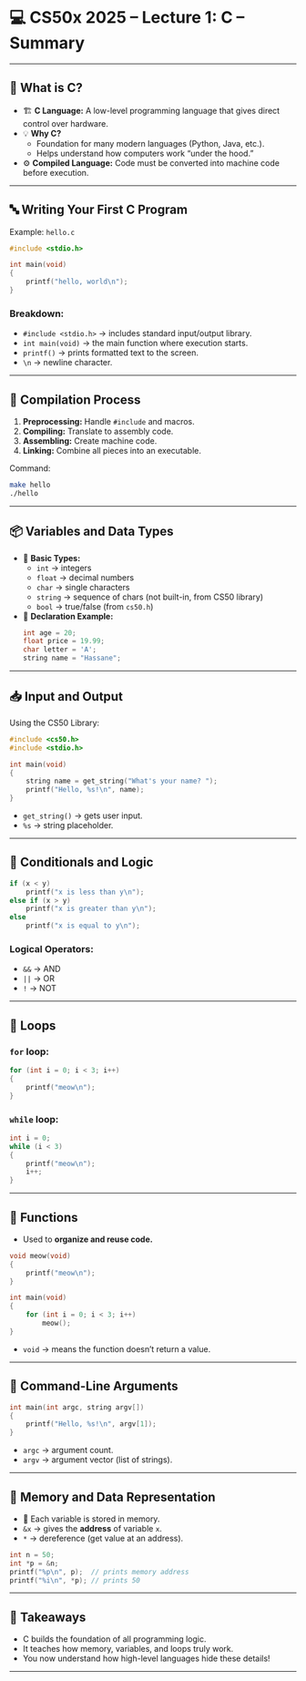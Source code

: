 
# 💻 CS50x 2025 – Lecture 1: C – Summary

---

## 🧠 What is C?
- 🏗️ **C Language:** A low-level programming language that gives direct control over hardware.
- 💡 **Why C?**
  - Foundation for many modern languages (Python, Java, etc.).
  - Helps understand how computers work “under the hood.”
- ⚙️ **Compiled Language:** Code must be converted into machine code before execution.

---

## 🔤 Writing Your First C Program
Example: `hello.c`
```c
#include <stdio.h>

int main(void)
{
    printf("hello, world\n");
}
```
### Breakdown:
- `#include <stdio.h>` → includes standard input/output library.
- `int main(void)` → the main function where execution starts.
- `printf()` → prints formatted text to the screen.
- `\n` → newline character.

---

## 🧩 Compilation Process
1. **Preprocessing:** Handle `#include` and macros.
2. **Compiling:** Translate to assembly code.
3. **Assembling:** Create machine code.
4. **Linking:** Combine all pieces into an executable.

Command:
```bash
make hello
./hello
```

---

## 📦 Variables and Data Types
- 🧮 **Basic Types:**
  - `int` → integers
  - `float` → decimal numbers
  - `char` → single characters
  - `string` → sequence of chars (not built-in, from CS50 library)
  - `bool` → true/false (from `cs50.h`)
- 🧠 **Declaration Example:**
  ```c
  int age = 20;
  float price = 19.99;
  char letter = 'A';
  string name = "Hassane";
  ```

---

## 📥 Input and Output
Using the CS50 Library:
```c
#include <cs50.h>
#include <stdio.h>

int main(void)
{
    string name = get_string("What's your name? ");
    printf("Hello, %s!\n", name);
}
```
- `get_string()` → gets user input.
- `%s` → string placeholder.

---

## 🔁 Conditionals and Logic
```c
if (x < y)
    printf("x is less than y\n");
else if (x > y)
    printf("x is greater than y\n");
else
    printf("x is equal to y\n");
```

### Logical Operators:
- `&&` → AND  
- `||` → OR  
- `!` → NOT  

---

## 🔂 Loops
### `for` loop:
```c
for (int i = 0; i < 3; i++)
{
    printf("meow\n");
}
```
### `while` loop:
```c
int i = 0;
while (i < 3)
{
    printf("meow\n");
    i++;
}
```

---

## 🧱 Functions
- Used to **organize and reuse code.**
```c
void meow(void)
{
    printf("meow\n");
}

int main(void)
{
    for (int i = 0; i < 3; i++)
        meow();
}
```
- `void` → means the function doesn’t return a value.

---

## 🔢 Command-Line Arguments
```c
int main(int argc, string argv[])
{
    printf("Hello, %s!\n", argv[1]);
}
```
- `argc` → argument count.
- `argv` → argument vector (list of strings).

---

## 🧮 Memory and Data Representation
- 💾 Each variable is stored in memory.
- `&x` → gives the **address** of variable `x`.
- `*` → dereference (get value at an address).

```c
int n = 50;
int *p = &n;
printf("%p\n", p);  // prints memory address
printf("%i\n", *p); // prints 50
```

---

## 🧠 Takeaways
- C builds the foundation of all programming logic.
- It teaches how memory, variables, and loops truly work.
- You now understand how high-level languages hide these details!

---

